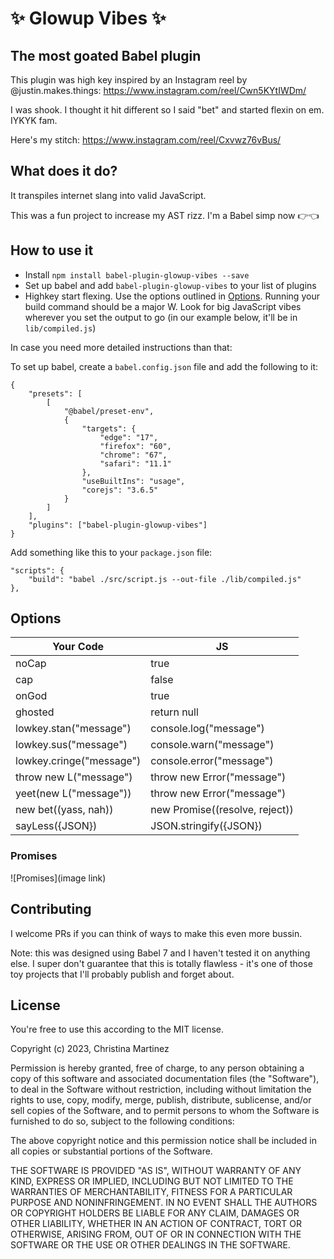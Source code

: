 # ✨ Glowup Vibes ✨

## The most goated Babel plugin

This plugin was high key inspired by an Instagram reel by @justin.makes.things: https://www.instagram.com/reel/Cwn5KYtIWDm/

I was shook. I thought it hit different so I said "bet" and started flexin on em. IYKYK fam.

Here's my stitch: https://www.instagram.com/reel/Cxvwz76vBus/

## What does it do?

It transpiles internet slang into valid JavaScript.

This was a fun project to increase my AST rizz. I'm a Babel simp now 👉👈

## How to use it

- Install `npm install babel-plugin-glowup-vibes --save`
- Set up babel and add `babel-plugin-glowup-vibes` to your list of plugins
- Highkey start flexing. Use the options outlined in [Options](#options). Running your build command should be a major W. Look for big JavaScript vibes wherever you set the output to go (in our example below, it'll be in `lib/compiled.js`)

In case you need more detailed instructions than that:

To set up babel, create a `babel.config.json` file and add the following to it:

```
{
    "presets": [
        [
            "@babel/preset-env",
            {
                "targets": {
                    "edge": "17",
                    "firefox": "60",
                    "chrome": "67",
                    "safari": "11.1"
                },
                "useBuiltIns": "usage",
                "corejs": "3.6.5"
            }
        ]
    ],
    "plugins": ["babel-plugin-glowup-vibes"]
}
```

Add something like this to your `package.json` file:

```
"scripts": {
    "build": "babel ./src/script.js --out-file ./lib/compiled.js"
},
```

## Options

| Your Code                | JS                             |
| ------------------------ | ------------------------------ |
| noCap                    | true                           |
| cap                      | false                          |
| onGod                    | true                           |
| ghosted                  | return null                    |
| lowkey.stan("message")   | console.log("message")         |
| lowkey.sus("message")    | console.warn("message")        |
| lowkey.cringe("message") | console.error("message")       |
| throw new L("message")   | throw new Error("message")     |
| yeet(new L("message"))   | throw new Error("message")     |
| new bet((yass, nah))     | new Promise((resolve, reject)) |
| sayLess({JSON})          | JSON.stringify({JSON})         |


### Promises 
![Promises](image link)

## Contributing

I welcome PRs if you can think of ways to make this even more bussin.

Note: this was designed using Babel 7 and I haven't tested it on anything else. I super don't guarantee that this is totally flawless - it's one of those toy projects that I'll probably publish and forget about.

## License

You're free to use this according to the MIT license.

Copyright (c) 2023, Christina Martinez

Permission is hereby granted, free of charge, to any person obtaining a copy
of this software and associated documentation files (the "Software"), to deal
in the Software without restriction, including without limitation the rights
to use, copy, modify, merge, publish, distribute, sublicense, and/or sell
copies of the Software, and to permit persons to whom the Software is
furnished to do so, subject to the following conditions:

The above copyright notice and this permission notice shall be included in all
copies or substantial portions of the Software.

THE SOFTWARE IS PROVIDED "AS IS", WITHOUT WARRANTY OF ANY KIND, EXPRESS OR
IMPLIED, INCLUDING BUT NOT LIMITED TO THE WARRANTIES OF MERCHANTABILITY,
FITNESS FOR A PARTICULAR PURPOSE AND NONINFRINGEMENT. IN NO EVENT SHALL THE
AUTHORS OR COPYRIGHT HOLDERS BE LIABLE FOR ANY CLAIM, DAMAGES OR OTHER
LIABILITY, WHETHER IN AN ACTION OF CONTRACT, TORT OR OTHERWISE, ARISING FROM,
OUT OF OR IN CONNECTION WITH THE SOFTWARE OR THE USE OR OTHER DEALINGS IN THE
SOFTWARE.

